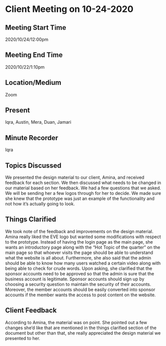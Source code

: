 # Client Meeting on 10-24-2020

## Meeting Start Time 

2020/10/24/12:00pm

## Meeting End Time

2020/10/22/1:10pm

## Location/Medium

Zoom

## Present

Iqra, Austin, Mera, Duan, Jamari

## Minute Recorder
Iqra

## Topics Discussed
We presented the design material to our client, Amina, and received feedback for each section. We then discussed what needs to be changed in our material based on her feedback. We had a few questions that we asked. We will be sending her a few logos through for her to decide. We made sure she knew that the prototype was just an example of the functionality and not how it’s actually going to look. 

## Things Clarified
We took note of the feedback and improvements on the design material. Amina really liked the EVE logo but wanted some modifications with respect to the prototype. Instead of having the login page as the main page, she wants an introductory page along with the “Hot Topic of the quarter” on the main page so that whoever visits the page should be able to understand what the website is all about. Furthermore, she also said that the admin should be able to know how many users watched a certain video along with being able to check for crude words. Upon asking, she clarified that the sponsor accounts need to be approved so that the admin is sure that the business account is legitimate. Sponsor accounts should sign up by choosing a security question to maintain the security of their accounts. Moreover, the member accounts should be easily converted into sponsor accounts if the member wants the access to post content on the website.

## Client Feedback
According to Amina, the material was on point. She pointed out a few changes she’d like that are mentioned in the things clarified section of the document but other than that, she really appreciated the design material we presented to her. 

